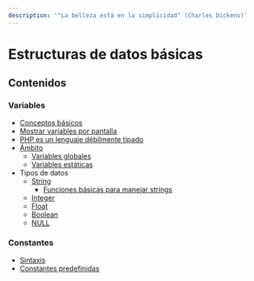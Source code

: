 ```yaml
---
description: '"La belleza está en la simplicidad" (Charles Dickens)'
---
```


# Estructuras de datos básicas

## Contenidos

### Variables

* [Conceptos básicos](https://www.php.net/manual/es/language.variables.basics.php)
* [Mostrar variables por pantalla](https://www.w3schools.com/php/php\_variables.asp)
* [PHP es un lenguaje débilmente tipado](https://www.w3schools.com/php/php\_variables.asp)
* [Ámbito](https://www.php.net/manual/es/language.variables.scope.php)
  * [Variables globales](https://www.php.net/manual/es/language.variables.scope.php#language.variables.scope.global)
  * [Variables estáticas](https://www.php.net/manual/es/language.variables.scope.php#language.variables.scope.static)
* Tipos de datos
  * [String](https://www.php.net/manual/es/language.types.string.php)
    * [Funciones básicas para manejar strings](https://www.w3schools.com/php/php\_string.asp)&#x20;
  * [Integer](https://www.php.net/manual/es/language.types.integer.php)&#x20;
  * [Float](https://www.php.net/manual/es/language.types.float.php)
  * [Boolean](https://www.php.net/manual/es/language.types.boolean.php)&#x20;
  * [NULL](https://www.php.net/manual/es/language.types.null.php)

### Constantes

* [Sintaxis](https://www.php.net/manual/es/language.constants.syntax.php)
* [Constantes predefinidas](https://www.php.net/manual/es/language.constants.predefined.php)


